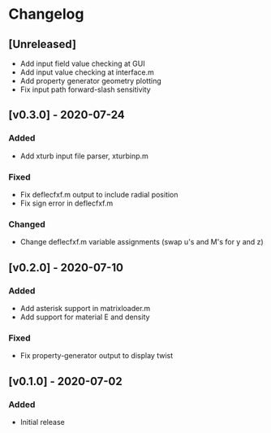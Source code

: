 # Changelog

## [Unreleased]
- Add input field value checking at GUI
- Add input value checking at interface.m
- Add property generator geometry plotting
- Fix input path forward-slash sensitivity

## [v0.3.0] - 2020-07-24
### Added
- Add xturb input file parser, xturbinp.m

### Fixed
- Fix deflecfxf.m output to include radial position
- Fix sign error in deflecfxf.m

### Changed
- Change deflecfxf.m variable assignments (swap u's and M's for y and z)

## [v0.2.0] - 2020-07-10
### Added
- Add asterisk support in matrixloader.m
- Add support for material E and density

### Fixed
- Fix property-generator output to display twist

## [v0.1.0] - 2020-07-02
### Added
- Initial release
